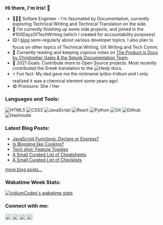 ### Hi there, I'm Iris! 👋

- 👩🏻‍💻 Softare Engineer - I'm fascinated by Documentation, currently exploring Technical Writing and Technical Translation on the side. 
- 🌱 I’m currently finishing up some side projects, and joined in the #100DaysOfTechWriting (which I created for accountability purposes)
- ⌨️ I [blog](https://documenting.tech/) semi-regularly about various developer topics. I also plan to focus on other topics of Technical Writing, UX Writing and Tech Comm. 
- 📖 Currently reading and keeping copious notes on [The Product is Docs by Christopher Gales & the Splunk Documentation Team](https://www.goodreads.com/book/show/37563319-the-product-is-docs).
- 🎯 2021 Goals: Contribute more to Open Source projects. Most recently contributed the Greek translation to the ![Hedy](https://hedycode.com) docs.
- ⚡ Fun fact: My dad gave me the nickname Ιρίδιο-Iridium and I only realized it was a chemical element some years ago!
- 😄 Pronouns: She / Her

### Languages and Tools:
<p>
<img src="https://img.shields.io/badge/HTML5-E34F26?logo=html5&logoColor=white&style=flat" alt="HTML5">
<img src="https://img.shields.io/badge/CSS3-1572B6?logo=css3&logoColor=white&style=flat" alt="CSS3">
<img src="https://img.shields.io/badge/JavaScript-F7DF1E?logo=javascript&logoColor=white&style=flat" alt="JavaScript">
<img src="https://img.shields.io/badge/React-61DAFB?logo=react&logoColor=white&style=flat" alt="React">
<img src="https://img.shields.io/badge/Python-3776AB?logo=python&logoColor=white&style=flat" alt="Python">
<img src="https://img.shields.io/badge/Git-F05032?logo=git&logoColor=white&style=flat" alt="Git">
<img src="https://img.shields.io/badge/Github-181717?logo=github&logoColor=white&style=flat" alt="Github">
<img src="https://img.shields.io/badge/Hashnode-2962FF?logo=hashnode&logoColor=white&style=flat" alt="Hashnode">
</p>

### Latest Blog Posts:

<!-- BLOG-POST-LIST:START -->
- [JavaScript Functions: Declare or Express?](https:/documenting.tech/javascript-functions-declare-or-express)
- [Is Blogging like Cooking?](https://documenting.tech/is-blogging-like-cooking)
- [Tech shot: Feature Toggles](https://documenting.tech/tech-shot-feature-toggles)
- [A Small Curated List of Cheatsheets](https://documenting.tech/a-curated-list-of-cheatsheets)
- [A Small Curated List of Checklists](https://documenting.tech/a-small-curated-list-of-checklists)
<!-- BLOG-POST-LIST:END -->
[more blog posts...](https://documenting.tech)

### Wakatime Week Stats:
[![iridiumCodes's wakatime stats](https://github-readme-stats.vercel.app/api/wakatime?username=iridiumCodes&layout=compact)](https://github.com/anuraghazra/github-readme-stats)


### Connect with me:

[<img align="left" alt="iridium.codes | Blog" width="20px" src="https://cdn.jsdelivr.net/npm/simple-icons@v3/icons/hashnode.svg" />][website]
[<img align="left" alt="iridiumCodes | Twitter" width="20px" src="https://cdn.jsdelivr.net/npm/simple-icons@v3/icons/twitter.svg" />][twitter] 
[<img align="left" alt="Iris Diakoumi | LinkedIn" width="20px" src="https://cdn.jsdelivr.net/npm/simple-icons@v3/icons/linkedin.svg" />][linkedin] 
[<img align="left" alt="iridium.codes | Instagram" width="20px" src="https://cdn.jsdelivr.net/npm/simple-icons@v3/icons/instagram.svg" />][instagram]
                                                                                                                                                                     
<br>


[website]: https://documenting.tech
[twitter]: https://twitter.com/irisdiakoumi
[linkedin]: https://www.linkedin.com/in/irisdiakoumi/
[instagram]: https://www.instagram.com/irisdiakoumi/
